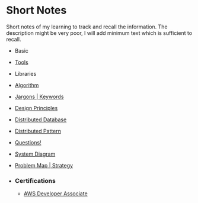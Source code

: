 # Short Notes

Short notes of my learning to track and recall the information. The description might be very poor, I will add minimum text which is sufficient to recall.



- Basic

- [Tools](Tools.md)

- Libraries

- [Algorithm](Algorithm/Algorithm.md)

- [Jargons | Keywords](Jargons.md)

- [Design Principles](Design%20Principles.md)

- [Distributed Database](Distributed%20Database.md)

- [Distributed Pattern](System%20Design/Distributed%20Pattern.md)

- [Questions!](Questions.md)

- [System Diagram](System%20Design/System%20Diagram.md)

- [Problem Map | Strategy](Algorithm/Problem%20Map.md)

- ### **Certifications**

  -   [AWS Developer Associate](Certifiactions/AWS%20Developer%20Associates.md)
